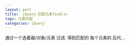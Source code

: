 ```yaml
---
layout: post
title:  jQuery-匹配元素find()✔︎
tags: 元素匹配
categories: jQuery
---
```


通过一个选着器/对象/元素  过滤. 得到匹配的 每个元素的 后代...